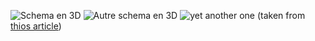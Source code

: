 ![Schema en 3D](https://cybele-lyon.fr/wp-content/uploads/2016/02/aretes-de-poisson-lyon.jpg)
![Autre schema en 3D](https://tribunedelyon.fr/wp-content/uploads/sites/5/2023/05/eg-vue-aretes-de-poisson-tronchere-cottet-rattache-au-service-archeologique-de-la-ville-de-lyon-1024x451.jpg)
![yet another one](https://www.ges-lyon.fr/wp-content/uploads/2022/05/aretes-d-epoisson-2-1024x537.jpg) (taken from [thios article](https://www.ges-lyon.fr/croix-rousse-les-aretes-de-poisson-2022-05-09-851.html))
